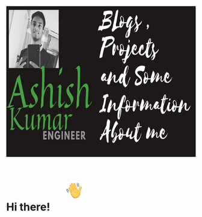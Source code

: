  <img src="https://github.com/jokker99/jokker99/blob/master/Assets/ye.jpg" width="120%" height="400px">

# Hi there!    <img src="https://github.com/jokker99/jokker99/blob/master/Assets/wave.gif" width="20%">

<!--
**jokker99/jokker99** is a ✨ _special_ ✨ repository because its `README.md` (this file) appears on your GitHub profile.

Here are some ideas to get you started:

- 🔭 I’m currently working on ...
- 🌱 I’m currently learning ...
- 👯 I’m looking to collaborate on ...
- 🤔 I’m looking for help with ...
- 💬 Ask me about ...
- 📫 How to reach me: ...
- 😄 Pronouns: ...
- ⚡ Fun fact: ...
-->

